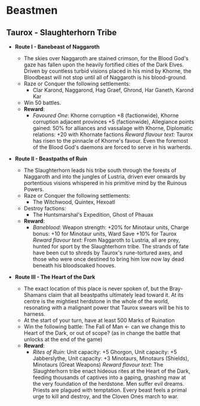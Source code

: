 # Beastmen

## Taurox - Slaughterhorn Tribe

* **Route I - Banebeast of Naggaroth**
  * The skies over Naggaroth are stained crimson, for the Blood God's gaze has fallen upon the heavily fortified cities of the Dark Elves. Driven by countless turbid visions placed in his mind by Khorne, the Bloodbeast will not stop until all of Naggaroth is his blood-ground.
  * Raze or Conquer the following settlements:
    * Clar Karond, Naggarond, Hag Graef, Ghrond, Har Ganeth, Karond Kar
  * Win 50 battles.
  * **Reward**:
    * _Favoured One_: Khorne corruption +8 (factionwide), Khorne corruption adjacent provinces +5 (factionwide), Allegiance points gained: 50% for alliances and vassalage with Khorne, Diplomatic relations: +20 with Khornate factions
_Reward flavour text:_ Taurox has risen to the pinnacle of Khorne's favour. Even the foremost of the Blood God's daemons are forced to serve in his warherds.

* **Route II - Beastpaths of Ruin**
  * The Slaughterhorn leads his tribe south through the forests of Naggaroth and into the jungles of Lustria, driven ever onwards by portentious visions whispered in his primitive mind by the Ruinous Powers.
  * Raze or Conquer the following settlements:
    * The Witchwood, Quintex, Hexoatl
  * Destroy factions:
    * The Huntsmarshal's Expedition, Ghost of Phauax
  * **Reward**:
    * _Baneblood_: Weapon strength: +20% for Minotaur units, Charge bonus: +10 for Minotaur units, Ward Save +10% for Taurox
_Reward flavour text:_ From Naggaroth to Lustria, all are prey, hunted for sport by the Slaughterhorn tribe. The strands of fate have been cut to shreds by Taurox's rune-tortured axes, and those who were once destined to bring him low now lay dead beneath his bloodsoaked hooves.

* **Route III - The Heart of the Dark**
  * The exact location of this place is never spoken of, but the Bray-Shamans claim that all beastpaths ultimately lead toward it. At its centre is the mightiest herdstone in the whole of the world, resonating with a malignant power that Taurox swears will be his to harness.
  * At the start of your turn, have at least 500 Marks of Ruination
  * Win the following battle: The Fall of Man <- can we change this to Heart of the Dark, or out of scope? (as in change the battle that unlocks at the end of the game)
  * **Reward**:
    * _Rites of Ruin_: Unit capacity: +5 Ghorgon, Unit capacity: +5 Jabberslythe, Unit capacity: +3 Minotaurs, Minotaurs (Shields), Minotaurs (Great Weapons)
_Reward flavour text:_ The Slaughterhorn tribe enact hideous rites at the Heart of the Dark, feeding thousands of captives into a gaping, gnashing maw at the very foundation of the herdstone. Men suffer evil dreams. Priests are plagued with temptation. Every beast feels a primal urge to kill and destroy, and the Cloven Ones march to war.

